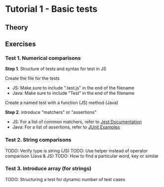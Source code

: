 # Tutorial 1 - Basic tests

## Theory

## Exercises

### Test 1. Numerical comparisons

**Step 1**. Structure of tests and syntax for test in JS

Create the file for the tests

- JS: Make sure to include ".test.js" in the end of the filename
- Java: Make sure to include "Test" in the end of the filename

Create a named test with a function (JS) method (Java)

**Step 2**. introduce "matchers" or "assertions"

- JS: For a list of common matchers, refer to [Jest Documentation](https://jestjs.io/docs/en/using-matchers)
- Java: For a list of assertions, refer to [JUnit Examples](https://howtodoinjava.com/junit5/junit-5-assertions-examples/)

### Test 2. String comparisons

TODO: Verify type is string (JS)
TODO: Use helper instead of operator comparison (Java & JS)
TODO: How to find a particular word, key or similar

### Test 3. Introduce array (for strings)

TODO: Structuring a test for dynamic number of test cases

